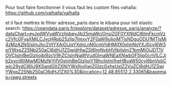 Pour tout faire fonctionner il vous faut les custom files vahalla:
https://github.com/valhalla/valhalla

et il faut mettres le fihier adresse_paris dans le kibana pour init elastic search:
https://opendata.paris.fr/explore/dataset/adresse_paris/analyze/?dataChart=eyJxdWVyaWVzIjpbeyJjb25maWciOnsiZGF0YXNldCI6ImFkcmVzc2VfcGFyaXMiLCJvcHRpb25zIjp7ImxvY2F0aW9uIjoiMTIsNDguODU1MTIsMi4zMzA2NSIsImJhc2VtYXAiOiJqYXdnLnN0cmVldHMifX0sImNoYXJ0cyI6W3siYWxpZ25Nb250aCI6dHJ1ZSwidHlwZSI6ImNvbHVtbiIsImZ1bmMiOiJDT1VOVCIsInlBeGlzIjoibl9zcV9hZCIsInNjaWVudGlmaWNEaXNwbGF5Ijp0cnVlLCJjb2xvciI6IiMwMDMzNjYifV0sInhBeGlzIjoiY19hciIsIm1heHBvaW50cyI6bnVsbCwic29ydCI6IiJ9XSwidGltZXNjYWxlIjoiIiwiZGlzcGxheUxlZ2VuZCI6dHJ1ZSwiYWxpZ25Nb250aCI6dHJ1ZX0%3D&location=12,48.85512,2.33065&basemap=jawg.streets
